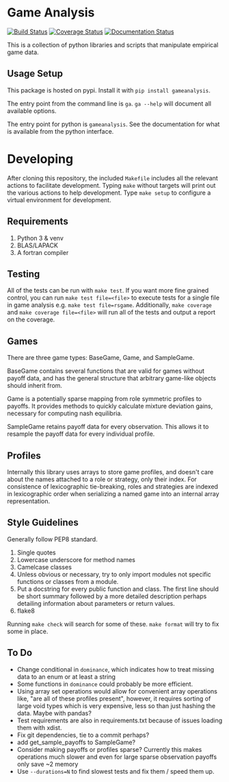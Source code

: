 Game Analysis
=============

[![Build Status](https://img.shields.io/travis/egtaonline/gameanalysis.svg?style=flat-square)](https://travis-ci.org/egtaonline/gameanalysis)
[![Coverage Status](https://img.shields.io/coveralls/egtaonline/gameanalysis.svg?style=flat-square)](https://coveralls.io/github/egtaonline/gameanalysis?branch=master)
[![Documentation Status](https://readthedocs.org/projects/gameanalysis/badge/?version=latest&style=flat-square)](http://gameanalysis.readthedocs.io/en/latest/?badge=latest)

This is a collection of python libraries and scripts that manipulate empirical game data.


Usage Setup
-----------

This package is hosted on pypi. Install it with `pip install gameanalysis`.

The entry point from the command line is `ga`. `ga --help` will document all
available options.

The entry point for python is `gameanalysis`. See the documentation for what is
available from the python interface.


Developing
==========

After cloning this repository, the included `Makefile` includes all the relevant actions to facilitate development.
Typing `make` without targets will print out the various actions to help development.
Type `make setup` to configure a virtual environment for development.


Requirements
------------

1. Python 3 & venv
2. BLAS/LAPACK
3. A fortran compiler


Testing
-------

All of the tests can be run with `make test`.
If you want more fine grained control, you can run `make test file=<file>` to execute tests for a single file in game analysis e.g. `make test file=rsgame`.
Additionally, `make coverage` and `make coverage file=<file>` will run all of the tests and output a report on the coverage.


Games
-----

There are three game types: BaseGame, Game, and SampleGame.

BaseGame contains several functions that are valid for games without payoff data, and has the general structure that arbitrary game-like objects should inherit from.

Game is a potentially sparse mapping from role symmetric profiles to payoffs.
It provides methods to quickly calculate mixture deviation gains, necessary for computing nash equilibria.

SampleGame retains payoff data for every observation.
This allows it to resample the payoff data for every individual profile.


Profiles
--------

Internally this library uses arrays to store game profiles, and doesn't care about the names attached to a role or strategy, only their index. For consistence of lexicographic tie-breaking, roles and strategies are indexed in lexicographic order when serializing a named game into an internal array representation.


Style Guidelines
----------------

Generally follow PEP8 standard.

1. Single quotes
2. Lowercase underscore for method names
3. Camelcase classes
4. Unless obvious or necessary, try to only import modules not specific
   functions or classes from a module.
5. Put a docstring for every public function and class. The first line should
   be short summary followed by a more detailed description perhaps detailing
   information about parameters or return values.
6. flake8

Running `make check` will search for some of these.
`make format` will try to fix some in place.


To Do
-----

- Change conditional in `dominance`, which indicates how to treat missing data to an enum or at least a string
- Some functions in `dominance` could probably be more efficient.
- Using array set operations would allow for convenient array operations like, "are all of these profiles present", however, it requires sorting of large void types which is very expensive, less so than just hashing the data. Maybe with pandas?
- Test requirements are also in requirements.txt because of issues loading them with xdist.
- Fix git dependencies, tie to a commit perhaps?
- add get_sample_payoffs to SampleGame?
- Consider making payoffs or profiles sparse? Currently this makes operations much slower and even for large sparse observation payoffs only save ~2 memory
- Use `--durations=N` to find slowest tests and fix them / speed them up.

